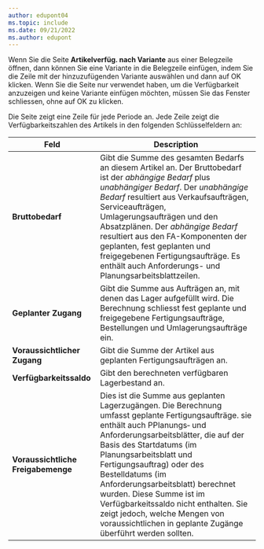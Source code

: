 ```yaml
---
author: edupont04
ms.topic: include
ms.date: 09/21/2022
ms.author: edupont
---
```

Wenn Sie die Seite **Artikelverfüg. nach Variante** aus einer Belegzeile öffnen, dann können Sie eine Variante in die Belegzeile einfügen, indem Sie die Zeile mit der hinzuzufügenden Variante auswählen und dann auf OK klicken. Wenn Sie die Seite nur verwendet haben, um die Verfügbarkeit anzuzeigen und keine Variante einfügen möchten, müssen Sie das Fenster schliessen, ohne auf OK zu klicken.

Die Seite zeigt eine Zeile für jede Periode an. Jede Zeile zeigt die Verfügbarkeitszahlen des Artikels in den folgenden Schlüsselfeldern an:

| Feld | Description |
|--|--|
| **Bruttobedarf**| Gibt die Summe des gesamten Bedarfs an diesem Artikel an. Der Bruttobedarf ist der *abhängige Bedarf* plus *unabhängiger Bedarf*. Der *unabhängige Bedarf* resultiert aus Verkaufsaufträgen, Serviceaufträgen, Umlagerungsaufträgen und den Absatzplänen. Der *abhängige Bedarf* resultiert aus den FA-Komponenten der geplanten, fest geplanten und freigegebenen Fertigungsaufträge. Es enthält auch Anforderungs- und Planungsarbeitsblattzeilen.|
| **Geplanter Zugang** | Gibt die Summe aus Aufträgen an, mit denen das Lager aufgefüllt wird. Die Berechnung schliesst fest geplante und freigegebene Fertigungsaufträge, Bestellungen und Umlagerungsaufträge ein. |
| **Voraussichtlicher Zugang** | Gibt die Summe der Artikel aus geplanten Fertigungsaufträgen an. |
| **Verfügbarkeitssaldo** | Gibt den berechneten verfügbaren Lagerbestand an. |
| **Voraussichtliche Freigabemenge** | Dies ist die Summe aus geplanten Lagerzugängen. Die Berechnung umfasst geplante Fertigungsaufträge. sie enthält auch PPlanungs‑ und Anforderungsarbeitsblätter, die auf der Basis des Startdatums (im Planungsarbeitsblatt und Fertigungsauftrag) oder des Bestelldatums (im Anforderungsarbeitsblatt) berechnet wurden. Diese Summe ist im Verfügbarkeitssaldo nicht enthalten. Sie zeigt jedoch, welche Mengen von voraussichtlichen in geplante Zugänge überführt werden sollten. |
